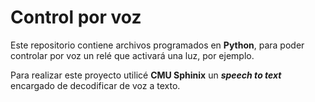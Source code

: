 # Control por voz

Este repositorio contiene archivos programados en **Python**, para poder controlar por voz un relé que activará una luz, por ejemplo.

Para realizar este proyecto utilicé **CMU Sphinix** un ***speech to text*** encargado de decodificar de voz a texto.